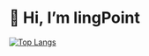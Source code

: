  <h1>👋 Hi, I’m lingPoint</h1>

 [![Top Langs](https://github-readme-stats.vercel.app/api/top-langs/?username=lingPoint)](https://github.com/lingPoint/automatic_logon)
